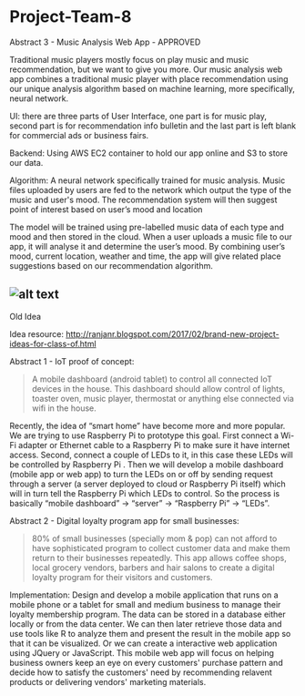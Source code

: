 # Project-Team-8

Abstract 3 - Music Analysis Web App - APPROVED

Traditional music players mostly focus on play music and music recommendation, but we want to give you more. Our music analysis web app combines a traditional music player with place recommendation using our unique analysis algorithm based on machine learning, more specifically, neural network.

UI: there are three parts of User Interface, one part is for music play, second part is for recommendation info bulletin and the last part is left blank for commercial ads or business fairs.

Backend: Using AWS EC2 container to hold our app online and S3 to store our data.

Algorithm: A neural network specifically trained for music analysis. Music files uploaded by users are fed to the network which output the type of the music and user's mood. The recommendation system will then suggest point of interest based on user’s mood and location

The model will be trained using pre-labelled music data of each type and mood and then stored in the cloud. When a user uploads a music file to our app, it will analyse it and determine the user’s mood. By combining user’s mood, current location, weather and time, the app will give related place suggestions based on our recommendation algorithm.  



![alt text](https://github.com/Adamkzh/Project-Team-8/pic/pr.jpeg)
-----------------------------------------------------------------------------
Old Idea

Idea resource: http://ranjanr.blogspot.com/2017/02/brand-new-project-ideas-for-class-of.html

Abstract 1 - IoT proof of concept:

> A mobile dashboard (android tablet) to control all connected IoT devices in the house. This dashboard should allow control of lights, toaster oven, music player, thermostat or anything else connected via wifi in the house.

Recently, the idea of “smart home” have become more and more popular. We are trying to use Raspberry Pi to prototype this goal. First connect a Wi-Fi adapter or Ethernet cable to a Raspberry Pi to make sure it have internet access. Second, connect a couple of LEDs to it, in this case these LEDs will be controlled by Raspberry Pi . Then we will develop a mobile dashboard (mobile app or web app) to turn the LEDs on or off by sending request through a server (a server deployed to cloud or Raspberry Pi itself) which will in turn tell the Raspberry Pi which LEDs to control. So the process is basically “mobile dashboard” -> “server” -> “Raspberry Pi” -> “LEDs”.

Abstract 2 - Digital loyalty program app for small businesses:

> 80% of small businesses (specially mom & pop) can not afford to have sophisticated program to collect customer data and make them return to their businesses repeatedly. This app allows coffee shops, local grocery vendors, barbers and hair salons to create a digital loyalty program for their visitors and customers. 

Implementation: Design and develop a mobile application that runs on a mobile phone or a tablet for small and medium business to manage their loyalty membership program. The data can be stored in a database either locally or from the data center. We can then later retrieve those data and use tools like R to analyze them and present the result in the mobile app so that it can be visualized. Or we can create a interactive web application using JQuery or JavaScript. This mobile web app will focus on helping business owners keep an eye on every customers' purchase pattern and decide how to satisfy the customers' need by recommending relavent products or delivering vendors' marketing materials. 
